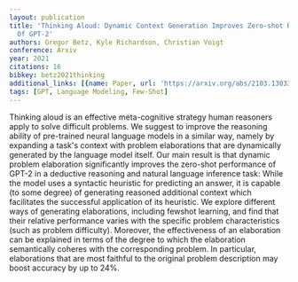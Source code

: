 ```yaml
---
layout: publication
title: 'Thinking Aloud: Dynamic Context Generation Improves Zero-shot Reasoning Performance
  Of GPT-2'
authors: Gregor Betz, Kyle Richardson, Christian Voigt
conference: Arxiv
year: 2021
citations: 16
bibkey: betz2021thinking
additional_links: [{name: Paper, url: 'https://arxiv.org/abs/2103.13033'}]
tags: [GPT, Language Modeling, Few-Shot]
---
```

Thinking aloud is an effective meta-cognitive strategy human reasoners apply
to solve difficult problems. We suggest to improve the reasoning ability of
pre-trained neural language models in a similar way, namely by expanding a
task's context with problem elaborations that are dynamically generated by the
language model itself. Our main result is that dynamic problem elaboration
significantly improves the zero-shot performance of GPT-2 in a deductive
reasoning and natural language inference task: While the model uses a syntactic
heuristic for predicting an answer, it is capable (to some degree) of
generating reasoned additional context which facilitates the successful
application of its heuristic. We explore different ways of generating
elaborations, including fewshot learning, and find that their relative
performance varies with the specific problem characteristics (such as problem
difficulty). Moreover, the effectiveness of an elaboration can be explained in
terms of the degree to which the elaboration semantically coheres with the
corresponding problem. In particular, elaborations that are most faithful to
the original problem description may boost accuracy by up to 24%.